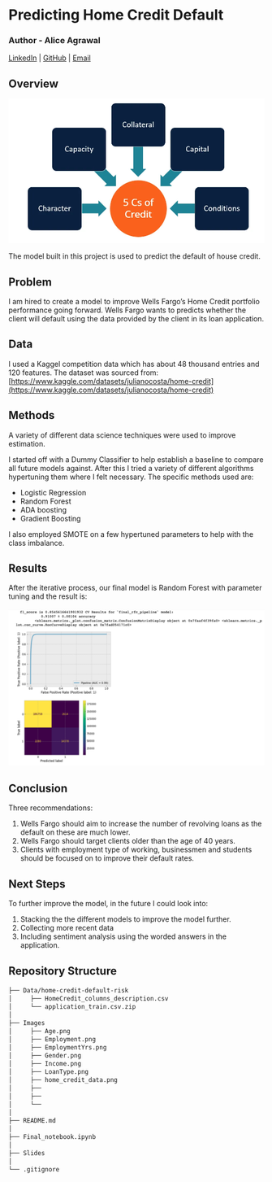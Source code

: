 # Predicting Home Credit Default

### Author - Alice Agrawal

[LinkedIn](https://www.linkedin.com/in/alice-agrawal-7a3194110/) |
[GitHub](https://github.com/aliceagrawal) |
[Email](mailto:alice.agrawal30@gmail.com)


## Overview
![img](Images/5Cs.png)

The model built in this project is used to predict the default of house credit.

## Problem
I am hired to create a model to improve Wells Fargo’s Home Credit portfolio performance going forward. Wells Fargo wants to predicts whether the client will default using the data provided by the client in its loan application.

## Data

I used a Kaggel competition data which has about 48 thousand entries and 120 features.
The dataset was sourced from: [https://www.kaggle.com/datasets/julianocosta/home-credit](https://www.kaggle.com/datasets/julianocosta/home-credit)


## Methods
A variety of different data science techniques were used to improve estimation.

I started off with a Dummy Classifier to help establish a baseline to compare all future models against. After this I tried a variety of different algorithms hypertuning them where I felt necessary. The specific methods used are:

- Logistic Regression
- Random Forest 
- ADA boosting
- Gradient Boosting

I also employed SMOTE on a few hypertuned parameters to help with the class imbalance.

## Results

After the iterative process, our final model is Random Forest with parameter tuning and the result is:
<br /><br />
![Results:](Images/Results.png)

## Conclusion
Three recommendations:
1. Wells Fargo should aim to increase the number of revolving loans as the default on these are much lower. 
2. Wells Fargo should target clients older than the age of 40 years. 
3. Clients with employment type of working, businessmen and students should be focused on to improve their default rates.

## Next Steps
To further improve the model, in the future I could look into:
1. Stacking the the different models to improve the model further. 
2. Collecting more recent data
3. Including sentiment analysis using the worded answers in the application. 

## Repository Structure
```
├── Data/home-credit-default-risk
│     ├── HomeCredit_columns_description.csv
│     └── application_train.csv.zip
│ 
├── Images
│     ├── Age.png
│     ├── Employment.png
│     ├── EmploymentYrs.png
│     ├── Gender.png
│     ├── Income.png
│     ├── LoanType.png
│     ├── home_credit_data.png
│     ├── 
│     ├── 
│     └── 
│    
├── README.md
│ 
├── Final_notebook.ipynb
│
├── Slides
│ 
└── .gitignore
```
